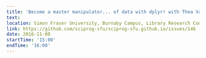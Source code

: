 ```yaml
---
title: 'Become a master manipulator... of data with dplyr! with Thea Van Rossum'
text: 
location: Simon Fraser University, Burnaby Campus, Library Research Commons
link: https://github.com/sciprog-sfu/sciprog-sfu.github.io/issues/146
date: 2016-11-08
startTime: '15:00'
endTime: '16:00'
---
```

